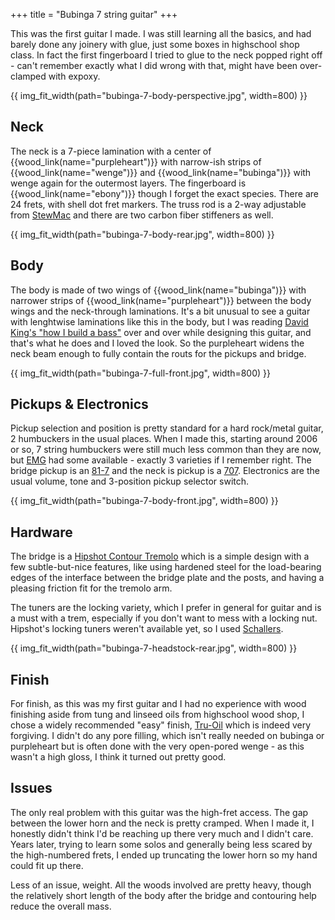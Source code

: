 +++
title = "Bubinga 7 string guitar"
+++

This was the first guitar I made. I was still learning all the basics, and had barely done any joinery with glue, just some boxes in highschool shop class.
In fact the first fingerboard I tried to glue to the neck popped right off - can't remember exactly what I did wrong with that, might have been over-clamped
with expoxy.

{{ img_fit_width(path="bubinga-7-body-perspective.jpg", width=800) }}

## Neck

The neck is a 7-piece lamination with a center of {{wood_link(name="purpleheart")}} with narrow-ish strips of {{wood_link(name="wenge")}}
and {{wood_link(name="bubinga")}} with wenge again for the outermost layers. The fingerboard is {{wood_link(name="ebony")}} though I forget
the exact species. There are 24 frets, with shell dot fret markers. The truss rod is a 2-way adjustable from [StewMac](https://www.stewmac.com/luthier-tools-and-supplies/materials/truss-rods/adjustable-truss-rods/4mm-allen-nut-hot-rod-truss-rod.html)
and there are two carbon fiber stiffeners as well.

{{ img_fit_width(path="bubinga-7-body-rear.jpg", width=800) }}

## Body

The body is made of two wings of {{wood_link(name="bubinga")}} with narrower strips of {{wood_link(name="purpleheart")}}
between the body wings and the neck-through laminations. It's a bit unusual to see a guitar with lenghtwise laminations like this in the body, but I was reading
[David King's "how I build a bass"](http://kingbass.com/build-a-bass.html) over and over while designing this guitar, and that's what he does and I loved the look.
So the purpleheart widens the neck beam enough to fully contain the routs for the pickups and bridge.

{{ img_fit_width(path="bubinga-7-full-front.jpg", width=800) }}

## Pickups & Electronics

Pickup selection and position is pretty standard for a hard rock/metal guitar, 2 humbuckers in the usual places. When I made this, starting around 2006 or so, 7 string humbuckers were 
still much less common than they are now, but [EMG](https://www.emgpickups.com/) had some available - exactly 3 varieties if I remember right.
The bridge pickup is an [81-7](https://www.emgpickups.com/guitar/81-7.html) and the neck is pickup is a [707](https://www.emgpickups.com/guitar/707.html).
Electronics are the usual volume, tone and 3-position pickup selector switch.

{{ img_fit_width(path="bubinga-7-body-front.jpg", width=800) }}

## Hardware

The bridge is a [Hipshot Contour Tremolo](https://hipshotproducts.com/collections/guitar-bridges/products/7-string-us-contour-tremolo-bridge-right-handed?variant=28320389256) which is
a simple design with a few subtle-but-nice features, like using hardened steel for the load-bearing edges of the interface between the bridge plate and the posts, and having a pleasing
friction fit for the tremolo arm.

The tuners are the locking variety, which I prefer in general for guitar and is a must with a trem, especially if you don't want to mess with a locking nut. Hipshot's locking tuners
weren't available yet, so I used [Schallers](https://schaller.info/en/m6-series/271/m6-135?number=10020471.02.52).


{{ img_fit_width(path="bubinga-7-headstock-rear.jpg", width=800) }}

## Finish

For finish, as this was my first guitar and I had no experience with wood finishing aside from tung and linseed oils from highschool wood shop, I chose a widely recommended "easy" finish, 
[Tru-Oil](https://www.birchwoodcasey.com/products/tru-oil-stock-finish-8-fl-oz-liquid.html) which is indeed very forgiving. I didn't do any pore filling, which isn't really needed on bubinga
or purpleheart but is often done with the very open-pored wenge - as this wasn't a high gloss, I think it turned out pretty good.

## Issues

The only real problem with this guitar was the high-fret access. The gap between the lower horn and the neck is pretty cramped. When I made it, I honestly didn't think I'd be reaching up there
very much and I didn't care. Years later, trying to learn some solos and generally being less scared by the high-numbered frets, I ended up truncating the lower horn so my hand could fit up there.

Less of an issue, weight. All the woods involved are pretty heavy, though the relatively short length of the body after the bridge and contouring help reduce the overall mass.
